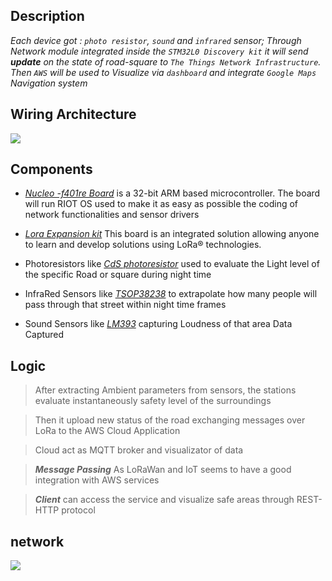 ## Description

*Each device got : `photo resistor`, `sound` and `infrared` sensor; Through Network module integrated inside the `STM32L0 Discovery kit` it will send **update** on the state of road-square to `The Things Network Infrastructure`.
Then `AWS` will be used to Visualize via `dashboard` and integrate `Google Maps` Navigation system*

## Wiring Architecture

![](https://github.com/nardoz-dev/projectName/blob/main/docs/sharedpictures/STM%LiVeSe.jpg)

## Components

- [*Nucleo -f401re Board*](https://www.st.com/en/evaluation-tools/nucleo-f401re.html) is a 32-bit ARM based microcontroller. The board will run RIOT OS used to make it as easy as possible the coding of network functionalities and sensor drivers

- [*Lora Expansion kit*](https://www.st.com/en/evaluation-tools/i-nucleo-lrwan1.html) This board is an integrated solution allowing anyone to learn and develop solutions using LoRa® technologies.

- Photoresistors like [*CdS photoresistor*](https://www.adafruit.com/product/161) used to evaluate the Light level of the specific Road or square during night time

- InfraRed Sensors like [*TSOP38238*](https://www.adafruit.com/product/157) to extrapolate how many people will pass through that street within night time frames

- Sound Sensors like [*LM393*](https://components101.com/modules/lm393-sound-detection-sensor-module) capturing Loudness of that area Data Captured 

## Logic

> After extracting Ambient parameters from sensors, the stations evaluate instantaneously safety level of the surroundings

> Then it upload new status of the road exchanging messages over LoRa to the AWS Cloud Application

> Cloud act as MQTT broker and visualizator of data

> ***Message Passing*** As LoRaWan and IoT seems to have a good integration with AWS services


> ***Client*** can access the service and visualize safe areas through REST-HTTP protocol

## network 

![](https://github.com/nardoz-dev/projectName/blob/main/docs/sharedpictures/NetDiagram.png)





